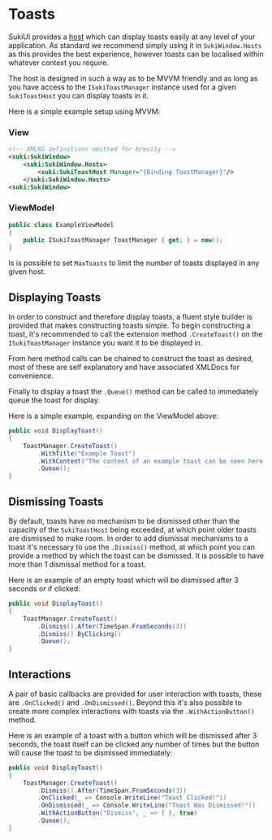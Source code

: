 # Toasts

SukiUI provides a [host](./hosts) which can display toasts easily at any level of your application. As standard we recommend simply using it in `SukiWindow.Hosts` as this provides the best experience, however toasts can be localised within whatever context you require.

The host is designed in such a way as to be MVVM friendly and as long as you have access to the `ISukiToastManager` instance used for a given `SukiToastHost` you can display toasts in it.

Here is a simple example setup using MVVM:

### View
```xml
<!-- XMLNS definitions omitted for brevity -->
<suki:SukiWindow>
	<suki:SukiWindow.Hosts>
		<suki:SukiToastHost Manager="{Binding ToastManager}"/>
	</suki:SukiWindow.Hosts>
<suki:SukiWindow>
```

### ViewModel
```cs
public class ExampleViewModel
{
	public ISukiToastManager ToastManager { get; } = new();
}
```

Is is possible to set `MaxToasts` to limit the number of toasts displayed in any given host.


## Displaying Toasts

In order to construct and therefore display toasts, a fluent style builder is provided that makes constructing toasts simple. To begin constructing a toast, it's recommended to call the extension method `.CreateToast()` on the `ISukiToastManager` instance you want it to be displayed in.

From here method calls can be chained to construct the toast as desired, most of these are self explanatory and have associated XMLDocs for convenience.

Finally to display a toast the `.Queue()` method can be called to immediately queue the toast for display.

Here is a simple example, expanding on the ViewModel above:

```cs
public void DisplayToast()
{
	ToastManager.CreateToast()
		.WithTitle("Example Toast")
		.WithContent("The content of an example toast can be seen here.")
		.Queue();
}
```

## Dismissing Toasts

By default, toasts have no mechanism to be dismissed other than the capacity of the `SukiToastHost` being exceeded, at which point older toasts are dismissed to make room. In order to add dismissal mechanisms to a toast it's necessary to use the `.Dismiss()` method, at which point you can provide a method by which the toast can be dismissed. It is possible to have more than 1 dismissal method for a toast.

Here is an example of an empty toast which will be dismissed after 3 seconds or if clicked:

```cs
public void DisplayToast()
{
	ToastManager.CreateToast()
		.Dismiss().After(TimeSpan.FromSeconds(3))
        .Dismiss().ByClicking()
        .Queue();
}
```

## Interactions

A pair of basic callbacks are provided for user interaction with toasts, these are `.OnClicked()` and `.OnDismissed()`. Beyond this it's also possible to create more complex interactions with toasts via the `.WithActionButton()` method.

Here is an example of a toast with a button which will be dismissed after 3 seconds, the toast itself can be clicked any number of times but the button will cause the toast to be dismissed immediately:

```cs
public void DisplayToast()
{
	ToastManager.CreateToast()
		.Dismiss().After(TimeSpan.FromSeconds(3))
        .OnClicked(_ => Console.WriteLine("Toast Clicked!"))
        .OnDismissed(_ => Console.WriteLine("Toast Was Dismissed!")) 
        .WithActionButton("Dismiss", _ => { }, true)
        .Queue();
}
```
